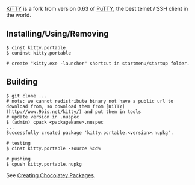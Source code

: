 [KiTTY](http://www.9bis.net/kitty/) is a fork from version 0.63 of [PuTTY](http://www.putty.org/), the best telnet / SSH client in the world.

## Installing/Using/Removing
```
$ cinst kitty.portable
$ cuninst kitty.portable

# create "kitty.exe -launcher" shortcut in startmenu/startup folder.
```

## Building
```
$ git clone ...
# note: we cannot redistribute binary not have a public url to download from, so download them from [KiTTY](http://www.9bis.net/kitty/) and put them in tools
# update version in .nuspec
$ (admin) cpack <packageName>.nuspec
...
Successfully created package 'kitty.portable.<version>.nupkg'.

# testing
$ cinst kitty.portable -source %cd%

# pushing
$ cpush kitty.portable.nupkg
```
See [Creating Chocolatey Packages](https://github.com/chocolatey/chocolatey/wiki/CreatePackages#is-there-a-simpler-way-of-creating-packages).